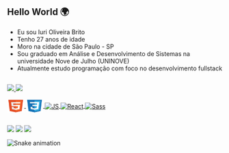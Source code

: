 ## Hello World 🌍

- Eu sou Iuri Oliveira Brito
- Tenho 27 anos de idade
- Moro na cidade de São Paulo - SP
- Sou graduado em Análise e Desenvolvimento de Sistemas na universidade Nove de Julho (UNINOVE)
- Atualmente estudo programação com foco no desenvolvimento fullstack

##

 <div>
  <a href="https://github.com/iurioliveira914">
  <img height="180em" src="https://github-readme-stats.vercel.app/api?username=iurioliveira914&show_icons=true&theme=tokyonight&include_all_commits=true&count_private=true"/>
  <img width="45%" src="https://github-readme-stats.vercel.app/api/top-langs/?username=iurioliveira914&layout=compact&langs_count=6&theme=tokyonight"/>
</div>
 
<div style="display: inline_block"><br>
  <img align="center" alt="HTML" height="30" width="40" src="https://raw.githubusercontent.com/devicons/devicon/master/icons/html5/html5-original.svg" />
  <img align="center" alt="CSS" height="30" width="40" src="https://raw.githubusercontent.com/devicons/devicon/master/icons/css3/css3-original.svg" />
  <img align="center" alt="JS" height="30" width="40" src="https://cdn.jsdelivr.net/gh/devicons/devicon/icons/javascript/javascript-original.svg" />
  <img align="center" alt="React" height="30" width="40" src="https://cdn.jsdelivr.net/gh/devicons/devicon/icons/react/react-original.svg" />
  <img align="center" alt="Sass" height="30" width="40" src="https://cdn.jsdelivr.net/gh/devicons/devicon/icons/sass/sass-original.svg" />
</div>
 
  ##
 
<div> 
  <a href="https://www.linkedin.com/in/iuri-oliveira-21ba10203/" target="_blank"><img src="https://img.shields.io/badge/LinkedIn-0077B5?style=for-the-badge&logo=linkedin&logoColor=white"></a> 
  <a href="mailto:iuribrito84@gmail.com" target="_blank"><img src="https://img.shields.io/badge/Gmail-D14836?style=for-the-badge&logo=gmail&logoColor=white"></a>
  <a href="https://wa.me/5511930124688" target="_blank"><img src="https://img.shields.io/badge/WhatsApp-25D366?style=for-the-badge&logo=whatsapp&logoColor=white"></a>
 
  ![Snake animation](https://github.com/iurioliveira914/iurioliveira914/blob/output/github-contribution-grid-snake.svg)

</div>
